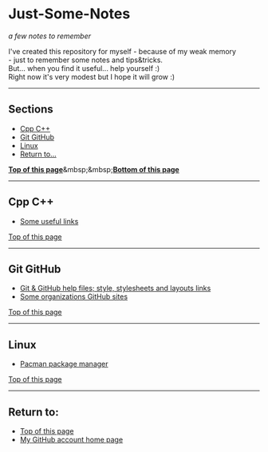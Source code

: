 # <a name="pgtop">Just-Some-Notes</a>

_a few notes to remember_

I've created this repository for myself - because of my weak memory
<br>- just to remember some notes and tips&tricks.
<br>But... when you find it useful... help yourself :)
<br>Right now it's very modest but I hope it will grow :)

---

## Sections

- [Cpp C++](#cpp)
- [Git GitHub](#git-github)
- [Linux](#linux)
- [Return to...](#returnto)

[**Top of this page**](#pgtop)&mbsp;&mbsp;[**Bottom of this page**](#returnto)

---

## <a name="cpp">Cpp C++</a>

- [Some useful links](./Cpp%20C%2B%2B/useful-links.md#pgtop)

[Top of this page](#pgtop)

---

## <a name="git-github">Git GitHub</a>

- [Git & GitHub help files; style, stylesheets and layouts links](./Git%20GitHub/help-styles.md#pgtop)
- [Some organizations GitHub sites](./Git%20GitHub/organizations.md#pgtop)

[Top of this page](#pgtop)

---

## <a name="linux">Linux</a>

- [Pacman package manager](./linux/pacman.md#pgtop)

[Top of this page](#pgtop)

---

## <a name="returnto">Return to:</a>

- [Top of this page](#pgtop)
- [My GitHub account home page](https://github.com/ktprezes)
